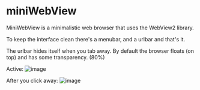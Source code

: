 # miniWebView

MiniWebView is a minimalistic web browser that uses the WebView2 library.  

To keep the interface clean there's a menubar, and a urlbar and that's it.  

The urlbar hides itself when you tab away.  By default the browser floats (on top) and has some transparency. (80%)

Active:
![image](https://github.com/user-attachments/assets/4081541a-9cbf-440e-813c-34a34e967d8b)

After you click away:
![image](https://github.com/user-attachments/assets/1c0eab88-2e46-4082-8aa2-c07a778f9f58)
